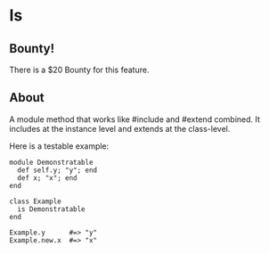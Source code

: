 # Is

## Bounty!

There is a $20 Bounty for this feature.

## About

A module method that works like #include and #extend combined. It
includes at the instance level and extends at the class-level.

Here is a testable example:

    module Demonstratable
      def self.y; "y"; end
      def x; "x"; end
    end

    class Example
      is Demonstratable
    end

    Example.y      #=> "y"
    Example.new.x  #=> "x"



